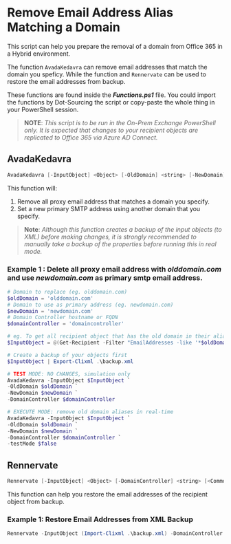 # Remove Email Address Alias Matching a Domain
This script can help you prepare the removal of a domain from Office 365 in a Hybrid environment.

The function `AvadaKedavra` can remove email addresses that match the domain you speficy. While the function and `Rennervate` can be used to restore the email addresses from backup.

These functions are found inside the ***Functions.ps1*** file. You could import the functions by Dot-Sourcing the script or copy-paste the whole thing in your PowerShell session.

> **NOTE**: *This script is to be run in the On-Prem Exchange PowerShell only. It is expected that changes to your recipient objects are replicated to Office 365 via Azure AD Connect.*

## AvadaKedavra

```PowerShell
AvadaKedavra [-InputObject] <Object> [-OldDomain] <string> [-NewDomain] <string> [-DomainController] <string> [[-testMode] <bool>] [<CommonParameters>]
```

This function will:

1. Remove all proxy email address that matches a domain you specify.
2. Set a new primary SMTP address using another domain that you specify.

> **Note**: *Although this function creates a backup of the input objects (to XML) before making changes, it is strongly recommended to manually take a backup of the properties before running this in real mode.*

### Example 1 : Delete all proxy email address with *olddomain.com* and use *newdomain.com* as primary smtp email address.

```PowerShell
# Domain to replace (eg. olddomain.com)
$oldDomain = 'olddomain.com'
# Domain to use as primary address (eg. newdomain.com)
$newDomain = 'newdomain.com'
# Domain Controller hostname or FQDN
$domainController = 'domaincontroller'

# eg. To get all recipient object that has the old domain in their alias, excluding mail contact objects
$InputObject = @(Get-Recipient -Filter "EmailAddresses -like '*$oldDomain' -and RecipientTypeDetails -ne 'MailContact'" -ResultSize unlimited -DomainController $domainController)

# Create a backup of your objects first
$InputObject | Export-Clixml .\backup.xml

# TEST MODE: NO CHANGES, simulation only
AvadaKedavra -InputObject $InputObject `
-OldDomain $oldDomain `
-NewDomain $newDomain `
-DomainController $domainController

# EXECUTE MODE: remove old domain aliases in real-time
AvadaKedavra -InputObject $InputObject `
-OldDomain $oldDomain `
-NewDomain $newDomain `
-DomainController $domainController `
-testMode $false

```

## Rennervate

```PowerShell
Rennervate [-InputObject] <Object> [-DomainController] <string> [<CommonParameters>]
```

This function can help you restore the email addresses of the recipient object from backup.

### Example 1: Restore Email Addresses from XML Backup

```PowerShell
Rennervate -InputObject (Import-Clixml .\backup.xml) -DomainController 'domaincontroller'
```